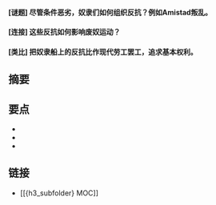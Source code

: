 #### [谜题] 尽管条件恶劣，奴隶们如何组织反抗？例如Amistad叛乱。


#### [连接] 这些反抗如何影响废奴运动？


#### [类比] 把奴隶船上的反抗比作现代劳工罢工，追求基本权利。


## 摘要


## 要点

- 
- 
- 

## 链接

- [[{h3_subfolder} MOC]]
